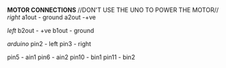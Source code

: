**MOTOR CONNECTIONS**
//DON'T USE THE UNO TO POWER THE MOTOR//
*right*
a1out - ground
a2out -+ve 

*left*
b2out - +ve
b1out - ground

*arduino*
pin2 - left
pin3 - right 

pin5 - ain1
pin6 - ain2
pin10 - bin1
pin11 - bin2